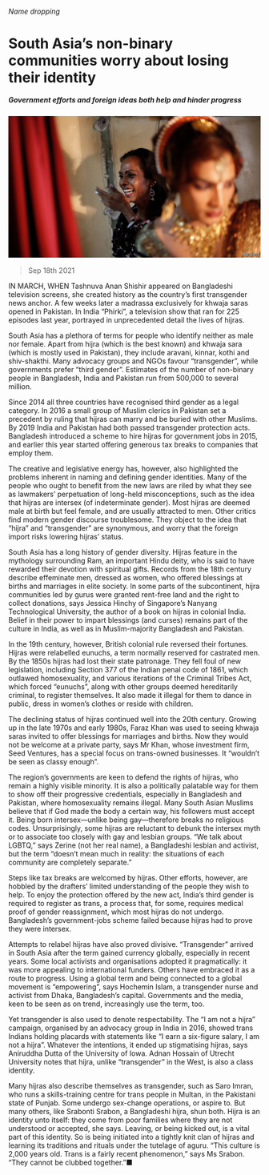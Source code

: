 ###### Name dropping

# South Asia’s non-binary communities worry about losing their identity 

##### Government efforts and foreign ideas both help and hinder progress 

![image](images/20210918_asp506.jpg) 

> Sep 18th 2021 

IN MARCH, WHEN Tashnuva Anan Shishir appeared on Bangladeshi television screens, she created history as the country’s first transgender news anchor. A few weeks later a madrassa exclusively for khwaja saras opened in Pakistan. In India “Phirki”, a television show that ran for 225 episodes last year, portrayed in unprecedented detail the lives of hijras.

South Asia has a plethora of terms for people who identify neither as male nor female. Apart from hijra (which is the best known) and khwaja sara (which is mostly used in Pakistan), they include aravani, kinnar, kothi and shiv-shakthi. Many advocacy groups and NGOs favour “transgender”, while governments prefer “third gender”. Estimates of the number of non-binary people in Bangladesh, India and Pakistan run from 500,000 to several million.


Since 2014 all three countries have recognised third gender as a legal category. In 2016 a small group of Muslim clerics in Pakistan set a precedent by ruling that hijras can marry and be buried with other Muslims. By 2019 India and Pakistan had both passed transgender protection acts. Bangladesh introduced a scheme to hire hijras for government jobs in 2015, and earlier this year started offering generous tax breaks to companies that employ them.

The creative and legislative energy has, however, also highlighted the problems inherent in naming and defining gender identities. Many of the people who ought to benefit from the new laws are riled by what they see as lawmakers’ perpetuation of long-held misconceptions, such as the idea that hijras are intersex (of indeterminate gender). Most hijras are deemed male at birth but feel female, and are usually attracted to men. Other critics find modern gender discourse troublesome. They object to the idea that “hijra” and “transgender” are synonymous, and worry that the foreign import risks lowering hijras’ status.

South Asia has a long history of gender diversity. Hijras feature in the mythology surrounding Ram, an important Hindu deity, who is said to have rewarded their devotion with spiritual gifts. Records from the 18th century describe effeminate men, dressed as women, who offered blessings at births and marriages in elite society. In some parts of the subcontinent, hijra communities led by gurus were granted rent-free land and the right to collect donations, says Jessica Hinchy of Singapore’s Nanyang Technological University, the author of a book on hijras in colonial India. Belief in their power to impart blessings (and curses) remains part of the culture in India, as well as in Muslim-majority Bangladesh and Pakistan.

In the 19th century, however, British colonial rule reversed their fortunes. Hijras were relabelled eunuchs, a term normally reserved for castrated men. By the 1850s hijras had lost their state patronage. They fell foul of new legislation, including Section 377 of the Indian penal code of 1861, which outlawed homosexuality, and various iterations of the Criminal Tribes Act, which forced “eunuchs”, along with other groups deemed hereditarily criminal, to register themselves. It also made it illegal for them to dance in public, dress in women’s clothes or reside with children.

The declining status of hijras continued well into the 20th century. Growing up in the late 1970s and early 1980s, Faraz Khan was used to seeing khwaja saras invited to offer blessings for marriages and births. Now they would not be welcome at a private party, says Mr Khan, whose investment firm, Seed Ventures, has a special focus on trans-owned businesses. It “wouldn’t be seen as classy enough”.

The region’s governments are keen to defend the rights of hijras, who remain a highly visible minority. It is also a politically palatable way for them to show off their progressive credentials, especially in Bangladesh and Pakistan, where homosexuality remains illegal. Many South Asian Muslims believe that if God made the body a certain way, his followers must accept it. Being born intersex—unlike being gay—therefore breaks no religious codes. Unsurprisingly, some hijras are reluctant to debunk the intersex myth or to associate too closely with gay and lesbian groups. “We talk about LGBTQ,” says Zerine (not her real name), a Bangladeshi lesbian and activist, but the term “doesn’t mean much in reality: the situations of each community are completely separate.”

Steps like tax breaks are welcomed by hijras. Other efforts, however, are hobbled by the drafters’ limited understanding of the people they wish to help. To enjoy the protection offered by the new act, India’s third gender is required to register as trans, a process that, for some, requires medical proof of gender reassignment, which most hijras do not undergo. Bangladesh’s government-jobs scheme failed because hijras had to prove they were intersex.

Attempts to relabel hijras have also proved divisive. “Transgender” arrived in South Asia after the term gained currency globally, especially in recent years. Some local activists and organisations adopted it pragmatically: it was more appealing to international funders. Others have embraced it as a route to progress. Using a global term and being connected to a global movement is “empowering”, says Hochemin Islam, a transgender nurse and activist from Dhaka, Bangladesh’s capital. Governments and the media, keen to be seen as on trend, increasingly use the term, too.

Yet transgender is also used to denote respectability. The “I am not a hijra” campaign, organised by an advocacy group in India in 2016, showed trans Indians holding placards with statements like “I earn a six-figure salary, I am not a hijra”. Whatever the intentions, it ended up stigmatising hijras, says Aniruddha Dutta of the University of Iowa. Adnan Hossain of Utrecht University notes that hijra, unlike “transgender” in the West, is also a class identity.

Many hijras also describe themselves as transgender, such as Saro Imran, who runs a skills-training centre for trans people in Multan, in the Pakistani state of Punjab. Some undergo sex-change operations, or aspire to. But many others, like Srabonti Srabon, a Bangladeshi hijra, shun both. Hijra is an identity unto itself: they come from poor families where they are not understood or accepted, she says. Leaving, or being kicked out, is a vital part of this identity. So is being initiated into a tightly knit clan of hijras and learning its traditions and rituals under the tutelage of aguru. “This culture is 2,000 years old. Trans is a fairly recent phenomenon,” says Ms Srabon. “They cannot be clubbed together.”■

